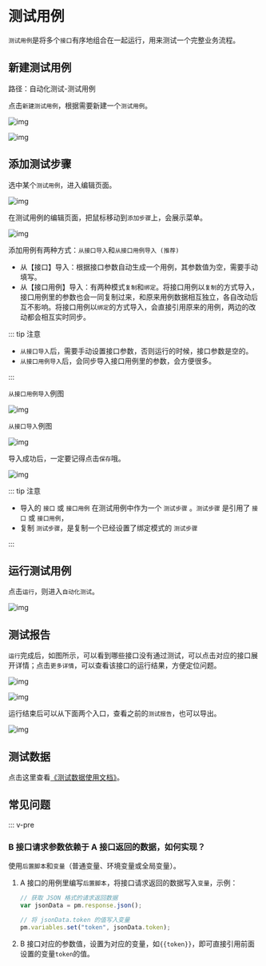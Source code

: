 # 测试用例

`测试用例`是将多个`接口`有序地组合在一起运行，用来测试一个完整业务流程。

## 新建测试用例

路径：自动化测试-测试用例

点击`新建测试用例`，根据需要新建一个`测试用例`。

![img](../../../assets/img/test-manage/test-case-1.png)

![img](../../../assets/img/test-manage/test-case-2.png)



## 添加测试步骤

选中某个`测试用例`，进入编辑页面。

![img](../../../assets/img/test-manage/test-case-3.png)



在测试用例的编辑页面，把鼠标移动到`添加步骤`上，会展示菜单。

![img](../../../assets/img/test-manage/test-case-4.png)

添加用例有两种方式：`从接口导入`和`从接口用例导入 (推荐)`

- 从【接口】导入：根据接口参数自动生成一个用例，其参数值为空，需要手动填写。
- 从【接口用例】导入：有两种模式`复制`和`绑定`。将接口用例以`复制`的方式导入，接口用例里的参数也会一同复制过来，和原来用例数据相互独立，各自改动后互不影响。将接口用例以`绑定`的方式导入，会直接引用原来的用例，两边的改动都会相互实时同步。

::: tip 注意

- `从接口导入`后，需要手动设置接口参数，否则运行的时候，接口参数是空的。
- `从接口用例导入`后，会同步导入接口用例里的参数，会方便很多。

:::

`从接口用例导入`例图

![img](../../../assets/img/test-manage/test-case-5.png)



`从接口导入`例图

![img](../../../assets/img/test-manage/test-case-6.png)



导入成功后，一定要记得点击`保存`哦。

![img](../../../assets/img/test-manage/test-case-7.png)

::: tip 注意

- 导入的 `接口` 或 `接口用例` 在测试用例中作为一个 `测试步骤` 。`测试步骤` 是引用了 `接口` 或 `接口用例`，
- 复制 `测试步骤`，是复制一个已经设置了绑定模式的 `测试步骤`

:::

## 运行测试用例

点击`运行`，则进入`自动化测试`。

![img](../../../assets/img/test-manage/test-case-8.png)



## 测试报告

`运行`完成后，如图所示，可以看到哪些接口没有通过测试，可以点击对应的接口展开详情；点击`更多详情`，可以查看该接口的运行结果，方便定位问题。

![img](../../../assets/img/test-manage/test-case-9.png)

![img](../../../assets/img/test-manage/test-case-10.png)



运行结束后可以从下面两个入口，查看之前的`测试报告`，也可以导出。

![img](../../../assets/img/test-manage/test-case-11.png)



## 测试数据

点击这里查看[《测试数据使用文档》](../test-data/)。

## 常见问题

::: v-pre

### B 接口请求参数依赖于 A 接口返回的数据，如何实现？

使用`后置脚本`和`变量`（普通变量、环境变量或全局变量）。

1. A 接口的用例里编写`后置脚本`，将接口请求返回的数据写入`变量`，示例：

   ```javascript
   // 获取 JSON 格式的请求返回数据
   var jsonData = pm.response.json();

   // 将 jsonData.token 的值写入变量
   pm.variables.set("token", jsonData.token);
   ```

2. B 接口对应的参数值，设置为对应的变量，如`{{token}}`，即可直接引用前面设置的变量`token`的值。
